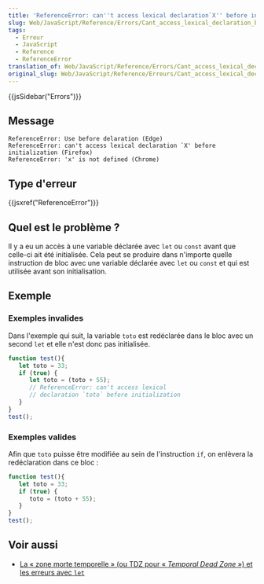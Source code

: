 ```yaml
---
title: 'ReferenceError: can''t access lexical declaration`X'' before initialization'
slug: Web/JavaScript/Reference/Errors/Cant_access_lexical_declaration_before_init
tags:
  - Erreur
  - JavaScript
  - Reference
  - ReferenceError
translation_of: Web/JavaScript/Reference/Errors/Cant_access_lexical_declaration_before_init
original_slug: Web/JavaScript/Reference/Erreurs/Cant_access_lexical_declaration_before_init
---
```

{{jsSidebar("Errors")}}

## Message

    ReferenceError: Use before delaration (Edge)
    ReferenceError: can't access lexical declaration `X' before initialization (Firefox)
    ReferenceError: 'x' is not defined (Chrome)

## Type d'erreur

{{jsxref("ReferenceError")}}

## Quel est le problème ?

Il y a eu un accès à une variable déclarée avec `let` ou `const` avant que celle-ci ait été initialisée. Cela peut se produire dans n'importe quelle instruction de bloc avec une variable déclarée avec `let` ou `const` et qui est utilisée avant son initialisation.

## Exemple

### Exemples invalides

Dans l'exemple qui suit, la variable `toto` est redéclarée dans le bloc avec un second `let` et elle n'est donc pas initialisée.

```js example-bad
function test(){
   let toto = 33;
   if (true) {
      let toto = (toto + 55);
      // ReferenceError: can't access lexical
      // declaration `toto` before initialization
   }
}
test();
```

### Exemples valides

Afin que `toto` puisse être modifiée au sein de l'instruction `if`, on enlèvera la redéclaration dans ce bloc :

```js example-good
function test(){
   let toto = 33;
   if (true) {
      toto = (toto + 55);
   }
}
test();
```

## Voir aussi

- [La « zone morte temporelle » (ou TDZ pour « _Temporal Dead Zone_ ») et les erreurs avec `let`](</fr/docs/Web/JavaScript/Reference/Instructions/let#Zone_morte_temporaire_(Temporal_Dead_Zone_TDZ)_et_les_erreurs_liées_à_let>)
